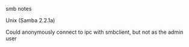 smb notes

Unix (Samba 2.2.1a)

Could anonymously connect to ipc with smbclient, but not as the admin user